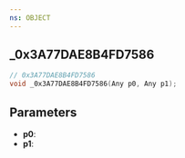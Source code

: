 ```yaml
---
ns: OBJECT
---
```

## _0x3A77DAE8B4FD7586

```c
// 0x3A77DAE8B4FD7586
void _0x3A77DAE8B4FD7586(Any p0, Any p1);
```

## Parameters
* **p0**:
* **p1**:

